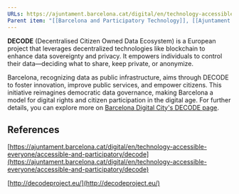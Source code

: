 ```yaml
---
URLs: https://ajuntament.barcelona.cat/digital/en/technology-accessible-everyone/accessible-and-participatory/decode
Parent item: "[[Barcelona and Participatory Technology]], [[Ajuntament de Barcelona]]"
---
```

**DECODE** (Decentralised Citizen Owned Data Ecosystem) is a European project that leverages decentralized technologies like blockchain to enhance data sovereignty and privacy. It empowers individuals to control their data—deciding what to share, keep private, or anonymize. 

Barcelona, recognizing data as public infrastructure, aims through DECODE to foster innovation, improve public services, and empower citizens. This initiative reimagines democratic data governance, making Barcelona a model for digital rights and citizen participation in the digital age. For further details, you can explore more on [Barcelona Digital City's DECODE page](https://ajuntament.barcelona.cat/digital/en/technology-accessible-everyone/accessible-and-participatory/decode).

## References

[https://ajuntament.barcelona.cat/digital/en/technology-accessible-everyone/accessible-and-participatory/decode](https://ajuntament.barcelona.cat/digital/en/technology-accessible-everyone/accessible-and-participatory/decode)

[http://decodeproject.eu/](http://decodeproject.eu/)
